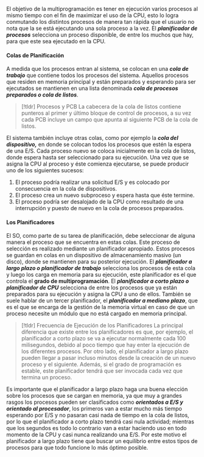El objetivo de la multiprogramación es tener en ejecución varios procesos al mismo tiempo con el fin de maximizar el uso de la CPU, esto lo logra conmutando los distintos procesos de manera tan rápida que el usuario no nota que la se está ejecutando una sola proceso a la vez.
El ***planificador de procesos*** selecciona un proceso disponible, de entre los muchos que hay, para que este sea ejecutado en la CPU.

#### Colas de Planificación

A medida que los procesos entran al sistema, se colocan en una ***cola de trabajo*** que contiene todos los procesos del sistema. Aquellos procesos que residen en memoria principal y están preparados y esperando para ser ejecutados se mantienen en una lista denominada ***cola de procesos preparados o cola de listos***.

>[!tldr] Procesos y PCB
>La cabecera de la cola de listos contiene punteros al primer y último bloque de control de procesos, a su vez cada PCB incluye un campo que apunta al siguiente PCB de la cola de listos.

El sistema también incluye otras colas, como por ejemplo la ***cola del dispositivo,*** en donde se colocan todos los procesos que estén la espera de una E/S.
Cada proceso nuevo se coloca inicialmente en la cola de listos, donde espera hasta ser seleccionado para su ejecución. Una vez que se asigna la CPU al proceso y éste comienza ejecutarse, se puede producir uno de los siguientes sucesos:

1. El proceso podría realizar una solicitud E/S y es colocado por consecuencia en la cola de dispositivos.
2. El proceso crea un nuevo subproceso y espera hasta que éste termine.
3. El proceso podría ser desalojado de la CPU como resultado de una interrupción y puesto de nuevo en la cola de procesos preparados.

#### Los Planificadores

El SO, como parte de su tarea de planificación, debe seleccionar de alguna manera el proceso que se encuentra en estas colas. Este proceso de selección es realizado mediante un planificador apropiado.
Estos procesos se guardan en colas en un dispositivo de almacenamiento masivo (un disco), donde se mantienen para su posterior ejecución. El ***planificador a largo plazo o planificador de trabajo*** selecciona los procesos de esta cola y luego los carga en memoria para su ejecución, este planificador es el que controla el **grado de multiprogramación**. El ***planificador a corto plazo o planificador de CPU*** selecciona de entre los procesos que ya están preparados para su ejecución y asigna la CPU a uno de ellos. También se suele hablar de un tercer planificador, el ***planificador a mediano plazo***, que es el que se encarga de la gestión de la memoria virtual en caso de que un proceso necesite un módulo que no está cargado en memoria principal.

>[!tldr] Frecuencia de Ejecución de los Planificadores
>La principal diferencia que existe entre los planificadores es que, por ejemplo, el planificador a corto plazo se va a ejecutar normalmente cada 100 milisegundos, debido al poco tiempo que hay enter la ejecución de los diferentes procesos.
>Por otro lado, el planificador a largo plazo pueden llegar a pasar incluso minutos desde la creación de un nuevo proceso y el siguiente. Además, si el grado de programación es estable, este planificador tendrá que ser invocada cada vez que termina un proceso.

Es importante que el planificador a largo plazo haga una buena elección sobre los procesos que se cargan en memoria, ya que muy a grandes rasgos los procesos pueden ser clasificados como ***orientados a E/S y orientado al procesador***, los primeros van a estar mucho más tiempo esperando por E/S y no pasaran casi nada de tiempo en la cola de listos, por lo que el planificador a corto plazo tendrá casi nula actividad; mientras que los segundos es todo lo contrario van a estar haciendo uso en todo momento de la CPU y casi nunca realizando una E/S. Por este motivo el planificador a largo plazo tiene que buscar un equilibrio entre estos tipos de procesos para que todo funcione lo más óptimo posible.
